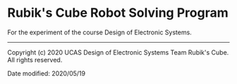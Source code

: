 # Rubik's Cube Robot Solving Program

For the experiment of the course Design of Electronic Systems.

-----

Copyright (c) 2020 UCAS Design of Electronic Systems Team Rubik's Cube. All rights reserved.

Date modified: 2020/05/19
